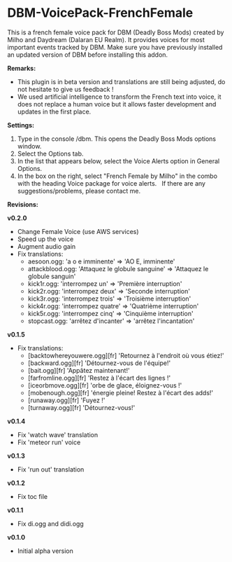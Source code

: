 # DBM-VoicePack-FrenchFemale
This is a french female voice pack for DBM (Deadly Boss Mods) created by Milho and Daydream (Dalaran EU Realm). It provides voices for most important events tracked by DBM. Make sure you have previously installed an updated version of DBM before installing this addon.

**Remarks:**
* This plugin is in beta version and translations are still being adjusted, do not hesitate to give us feedback !
* We used artificial intelligence to transform the French text into voice, it does not replace a human voice but it allows faster development and updates in the first place.

**Settings:**
1. Type in the console /dbm. This opens the Deadly Boss Mods options window.
1. Select the Options tab.
1. In the list that appears below, select the Voice Alerts option in General Options.
1. In the box on the right, select "French Female by Milho" in the combo with the heading Voice package for voice alerts.
 
If there are any suggestions/problems, please contact me.

**Revisions:**

**v0.2.0**
* Change Female Voice (use AWS services)
* Speed up the voice
* Augment audio gain
* Fix translations:
  * aesoon.ogg: 'a o e imminente' => 'AO E, imminente'
  * attackblood.ogg: 'Attaquez le globule sanguine' => 'Attaquez le globule sanguin'
  * kick1r.ogg: 'interrompez un' => 'Première interruption'
  * kick2r.ogg: 'interrompez deux' => 'Seconde interruption'
  * kick3r.ogg: 'interrompez trois' => 'Troisième interruption'
  * kick4r.ogg: 'interrompez quatre' => 'Quatrième interruption'
  * kick5r.ogg: 'interrompez cinq' => 'Cinquième interruption'
  * stopcast.ogg: 'arrêtez d'incanter' => 'arrêtez l'incantation'

**v0.1.5**
* Fix translations:
  * [backtowhereyouwere.ogg][fr] 'Retournez à l'endroit où vous étiez!'
  * [backward.ogg][fr] 'Détournez-vous de l'équipe!'
  * [bait.ogg][fr] 'Appâtez maintenant!'
  * [farfromline.ogg][fr] 'Restez à l'écart des lignes !'
  * [iceorbmove.ogg][fr] 'orbe de glace, éloignez-vous !'
  * [mobenough.ogg][fr] 'énergie pleine! Restez à l'écart des adds!'
  * [runaway.ogg][fr] 'Fuyez !'
  * [turnaway.ogg][fr] 'Détournez-vous!'
   
**v0.1.4**
* Fix 'watch wave' translation
* Fix 'meteor run' voice

**v0.1.3**
* Fix 'run out' translation

**v0.1.2**
* Fix toc file

**v0.1.1**
* Fix di.ogg and didi.ogg

**v0.1.0**
* Initial alpha version

 
